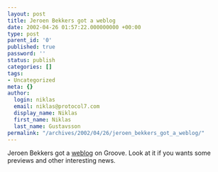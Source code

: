 ```yaml
---
layout: post
title: Jeroen Bekkers got a weblog
date: 2002-04-26 01:57:22.000000000 +00:00
type: post
parent_id: '0'
published: true
password: ''
status: publish
categories: []
tags:
- Uncategorized
meta: {}
author:
  login: niklas
  email: niklas@protocol7.com
  display_name: Niklas
  first_name: Niklas
  last_name: Gustavsson
permalink: "/archives/2002/04/26/jeroen_bekkers_got_a_weblog/"
---
```

Jeroen Bekkers got a [weblog](http://radio.weblogs.com/0104207/) on Groove. Look at it if you wants some previews and other interesting news.

